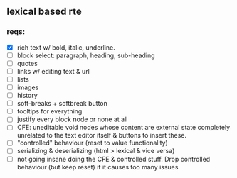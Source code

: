 ## lexical based rte

### reqs:

- [x] rich text w/ bold, italic, underline.
- [ ] block select: paragraph, heading, sub-heading
- [ ] quotes
- [ ] links w/ editing text & url
- [ ] lists
- [ ] images
- [ ] history
- [ ] soft-breaks + softbreak button
- [ ] tooltips for everything
- [ ] justify every block node or none at all
- [ ] CFE: uneditable void nodes whose content are external state completely unrelated to the text editor itself & buttons to insert these.
- [ ] "controlled" behaviour (reset to value functionality)
- [ ] serializing & deserializing (html > lexical & vice versa)
- [ ] not going insane doing the CFE & controlled stuff. Drop controlled behaviour (but keep reset) if it causes too many issues
